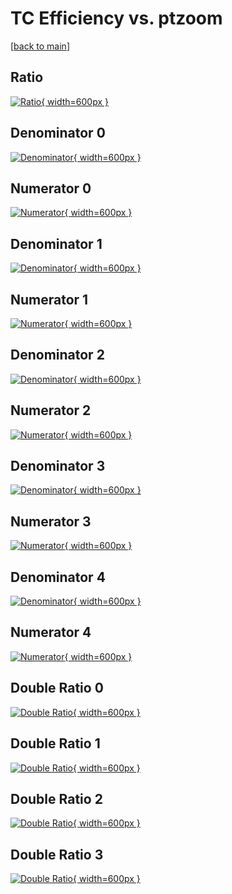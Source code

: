 # TC Efficiency vs. ptzoom

[[back to main](./)]



## Ratio

[![Ratio](../mtv/var/TC_xtr_0_1_eff_ptzoom.png){ width=600px }](../mtv/var/TC_xtr_0_1_eff_ptzoom.pdf)

## Denominator 0

[![Denominator](../mtv/den/TC_xtr_0_1_eff_ptzoom_den0.png){ width=600px }](../mtv/den/TC_xtr_0_1_eff_ptzoom_den0.pdf)

## Numerator 0

[![Numerator](../mtv/num/TC_xtr_0_1_eff_ptzoom_num0.png){ width=600px }](../mtv/num/TC_xtr_0_1_eff_ptzoom_num0.pdf)

## Denominator 1

[![Denominator](../mtv/den/TC_xtr_0_1_eff_ptzoom_den1.png){ width=600px }](../mtv/den/TC_xtr_0_1_eff_ptzoom_den1.pdf)

## Numerator 1

[![Numerator](../mtv/num/TC_xtr_0_1_eff_ptzoom_num1.png){ width=600px }](../mtv/num/TC_xtr_0_1_eff_ptzoom_num1.pdf)

## Denominator 2

[![Denominator](../mtv/den/TC_xtr_0_1_eff_ptzoom_den2.png){ width=600px }](../mtv/den/TC_xtr_0_1_eff_ptzoom_den2.pdf)

## Numerator 2

[![Numerator](../mtv/num/TC_xtr_0_1_eff_ptzoom_num2.png){ width=600px }](../mtv/num/TC_xtr_0_1_eff_ptzoom_num2.pdf)

## Denominator 3

[![Denominator](../mtv/den/TC_xtr_0_1_eff_ptzoom_den3.png){ width=600px }](../mtv/den/TC_xtr_0_1_eff_ptzoom_den3.pdf)

## Numerator 3

[![Numerator](../mtv/num/TC_xtr_0_1_eff_ptzoom_num3.png){ width=600px }](../mtv/num/TC_xtr_0_1_eff_ptzoom_num3.pdf)

## Denominator 4

[![Denominator](../mtv/den/TC_xtr_0_1_eff_ptzoom_den4.png){ width=600px }](../mtv/den/TC_xtr_0_1_eff_ptzoom_den4.pdf)

## Numerator 4

[![Numerator](../mtv/num/TC_xtr_0_1_eff_ptzoom_num4.png){ width=600px }](../mtv/num/TC_xtr_0_1_eff_ptzoom_num4.pdf)

## Double Ratio 0

[![Double Ratio](../mtv/ratio/TC_xtr_0_1_eff_ptzoom_ratio0.png){ width=600px }](../mtv/ratio/TC_xtr_0_1_eff_ptzoom_ratio0.pdf)

## Double Ratio 1

[![Double Ratio](../mtv/ratio/TC_xtr_0_1_eff_ptzoom_ratio1.png){ width=600px }](../mtv/ratio/TC_xtr_0_1_eff_ptzoom_ratio1.pdf)

## Double Ratio 2

[![Double Ratio](../mtv/ratio/TC_xtr_0_1_eff_ptzoom_ratio2.png){ width=600px }](../mtv/ratio/TC_xtr_0_1_eff_ptzoom_ratio2.pdf)

## Double Ratio 3

[![Double Ratio](../mtv/ratio/TC_xtr_0_1_eff_ptzoom_ratio3.png){ width=600px }](../mtv/ratio/TC_xtr_0_1_eff_ptzoom_ratio3.pdf)

